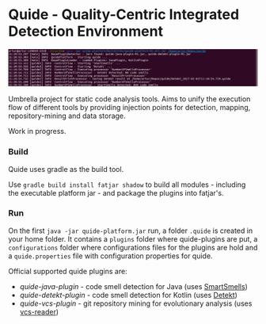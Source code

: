 # Quide - Quality-Centric Integrated Detection Environment

![detekt in action](img/quide.png "quide in action")

Umbrella project for static code analysis tools. 
Aims to unify the execution flow of different tools by providing injection points for detection, mapping, repository-mining and data storage.

Work in progress.


### Build

Quide uses gradle as the build tool.

Use `gradle build install fatjar shadow` to build all modules - including the executable platform jar -
 and package the plugins into fatjar's.
 

### Run

On the first `java -jar quide-platform.jar` run, a folder `.quide` is created in your home folder.
It contains a `plugins` folder where quide-plugins are put, a `configurations` folder where
configurations files for the plugins are hold and a `quide.properties` file with configuration properties for quide.

Official supported quide plugins are:

- _quide-java-plugin_ - code smell detection for Java (uses [SmartSmells](https://github.com/arturbosch/SmartSmells))
- _quide-detekt-plugin_ - code smell detection for Kotlin (uses [Detekt](https://github.com/arturbosch/detekt))
- _quide-vcs-plugin_ - git repository mining for evolutionary analysis (uses [vcs-reader](https://github.com/dkandalov/vcs-reader))